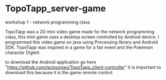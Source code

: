 # TopoTapp_server-game
workshop 1 - network programming class

TopoTapp was a 2D mini video game made for the network programming class, this mini game uses a desktop screen controlled by Android device, I programmed this video game on java using Processing library and Android SDK. TopoTapp was inspired in a game for a fair event and the Pokémon character Diglett.

to download the Android application go here "https://github.com/jacksonjao/TopoTapp_client-controller" it is important to download this because it is the game remote control.
